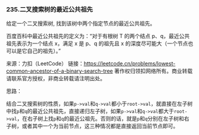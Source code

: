### 235.二叉搜索树的最近公共祖先

给定一个二叉搜索树, 找到该树中两个指定节点的最近公共祖先。

百度百科中最近公共祖先的定义为：“对于有根树 T 的两个结点 p、q，最近公共祖先表示为一个结点 x，满足 x 是 p、q 的祖先且 x 的深度尽可能大（一个节点也可以是它自己的祖先）。”

来源：力扣（LeetCode）
链接：https://leetcode.cn/problems/lowest-common-ancestor-of-a-binary-search-tree
著作权归领扣网络所有。商业转载请联系官方授权，非商业转载请注明出处。



思路：

​		结合二叉搜索树的性质，如果`p->val`和`q->val`都小于`root->val`，就直接在左子树中找`p`和`q`的最近公共祖先，直接递归左子树，如果`p->val`和`q->val`都大于`root->val`，在右子树上找`p`和`q`的最近公祖先。否则的话，就是`p`和`q`分别在左子树和右子树，或者其中一个为当前节点，这三种情况都是直接返回当前节点即可。